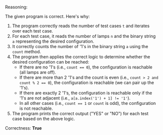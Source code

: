Reasoning:

The given program is correct. Here's why:

1. The program correctly reads the number of test cases `t` and iterates over each test case.
2. For each test case, it reads the number of lamps `n` and the binary string `a` representing the desired configuration.
3. It correctly counts the number of '1's in the binary string `a` using the `count` method.
4. The program then applies the correct logic to determine whether the desired configuration can be reached:
	* If there are no '1's (i.e., `count == 0`), the configuration is reachable (all lamps are off).
	* If there are more than 2 '1's and the count is even (i.e., `count > 2 and count % 2 == 0`), the configuration is reachable (we can pair up the '1's).
	* If there are exactly 2 '1's, the configuration is reachable only if the '1's are not adjacent (i.e., `a[a.index('1') + 1] != '1'`).
	* In all other cases (i.e., `count == 1` or `count` is odd), the configuration is not reachable.
5. The program prints the correct output ("YES" or "NO") for each test case based on the above logic.

Correctness: **True**